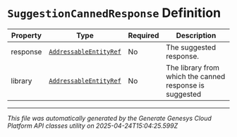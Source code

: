 # `SuggestionCannedResponse` Definition

| Property | Type | Required | Description |
|----------|------|----------|-------------|
| response | [`AddressableEntityRef`](addressableentityref-definition.md) | No | The suggested response. |
| library | [`AddressableEntityRef`](addressableentityref-definition.md) | No | The library from which the canned response is suggested |

---

*This file was automatically generated by the Generate Genesys Cloud Platform API classes utility on 2025-04-24T15:04:25.599Z*
